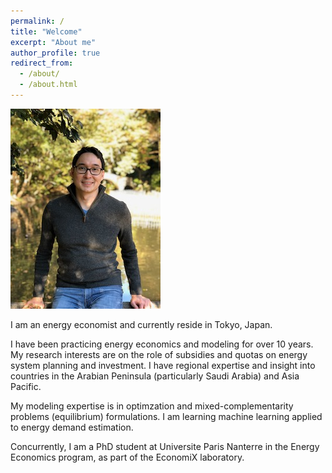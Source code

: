 ```yaml
---
permalink: /
title: "Welcome"
excerpt: "About me"
author_profile: true
redirect_from: 
  - /about/
  - /about.html
---
```

![alt text](/images/bio-photo2.jpeg "David Wogan") 

I am an energy economist and currently reside in Tokyo, Japan. 

I have been practicing energy economics and modeling for over 10 years. My research interests are on the role of subsidies and quotas on energy system planning and investment. I have regional expertise and insight into countries in the Arabian Peninsula (particularly Saudi Arabia) and Asia Pacific.

My modeling expertise is in optimzation and mixed-complementarity problems (equilibrium) formulations. I am learning machine learning applied to energy demand estimation.

Concurrently, I am a PhD student at Universite Paris Nanterre in the Energy Economics program, as part of the EconomiX laboratory.